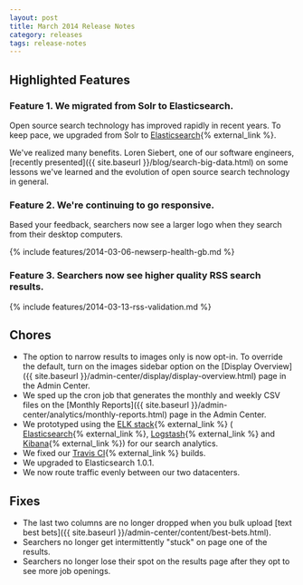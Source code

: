 ```yaml
---
layout: post
title: March 2014 Release Notes
category: releases
tags: release-notes
---
```


## Highlighted Features

### Feature 1. We migrated from Solr to Elasticsearch.

Open source search technology has improved rapidly in recent years. To keep pace, we upgraded from Solr to [Elasticsearch](http://www.elasticsearch.org/){% external_link %}.

We've realized many benefits. Loren Siebert, one of our software engineers, [recently presented]({{ site.baseurl }}/blog/search-big-data.html) on some lessons we've learned and the evolution of open source search technology in general.

### Feature 2. We're continuing to go responsive.

Based your feedback, searchers now see a larger logo when they search from their desktop computers.

{% include features/2014-03-06-newserp-health-gb.md %}

### Feature 3. Searchers now see higher quality RSS search results.

{% include features/2014-03-13-rss-validation.md %}

## Chores

* The option to narrow results to images only is now opt-in. To override the default, turn on the images sidebar option on the [Display Overview]({{ site.baseurl }}/admin-center/display/display-overview.html) page in the Admin Center.
* We sped up the cron job that generates the monthly and weekly CSV files on the [Monthly Reports]({{ site.baseurl }}/admin-center/analytics/monthly-reports.html) page in the Admin Center.
* We prototyped using the [ELK stack](http://www.elasticsearch.org/overview/){% external_link %} ( [Elasticsearch](http://www.elasticsearch.org/overview/elasticsearch){% external_link %}, [Logstash](http://www.elasticsearch.org/overview/logstash){% external_link %} and [Kibana](http://www.elasticsearch.org/overview/kibana){% external_link %}) for our search analytics.
* We fixed our [Travis CI](https://travis-ci.org/){% external_link %} builds.
* We upgraded to Elasticsearch 1.0.1.
* We now route traffic evenly between our two datacenters.

## Fixes

* The last two columns are no longer dropped when you bulk upload [text best bets]({{ site.baseurl }}/admin-center/content/best-bets.html).
* Searchers no longer get intermittently "stuck" on page one of the results.
* Searchers no longer lose their spot on the results page after they opt to see more job openings.
